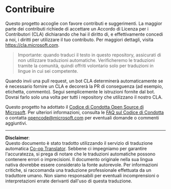 <!--
CO_OP_TRANSLATOR_METADATA:
{
  "original_hash": "977ec5266dfd78ad1ce2bd8d46fccbda",
  "translation_date": "2025-08-29T20:10:25+00:00",
  "source_file": "CONTRIBUTING.md",
  "language_code": "it"
}
-->
# Contribuire

Questo progetto accoglie con favore contributi e suggerimenti. La maggior parte dei contributi richiede di accettare un Accordo di Licenza per i Contributori (CLA) dichiarando che hai il diritto di, e effettivamente concedi a noi, i diritti per utilizzare il tuo contributo. Per maggiori dettagli, visita https://cla.microsoft.com.

> Importante: quando traduci il testo in questo repository, assicurati di non utilizzare traduzioni automatiche. Verificheremo le traduzioni tramite la comunità, quindi offriti volontario solo per traduzioni in lingue in cui sei competente.

Quando invii una pull request, un bot CLA determinerà automaticamente se è necessario fornire un CLA e decorerà la PR di conseguenza (ad esempio, etichetta, commento). Segui semplicemente le istruzioni fornite dal bot. Dovrai farlo solo una volta per tutti i repository che utilizzano il nostro CLA.

Questo progetto ha adottato il [Codice di Condotta Open Source di Microsoft](https://opensource.microsoft.com/codeofconduct/).
Per ulteriori informazioni, consulta le [FAQ sul Codice di Condotta](https://opensource.microsoft.com/codeofconduct/faq/)
o contatta [opencode@microsoft.com](mailto:opencode@microsoft.com) per eventuali domande o commenti aggiuntivi.

---

**Disclaimer**:  
Questo documento è stato tradotto utilizzando il servizio di traduzione automatica [Co-op Translator](https://github.com/Azure/co-op-translator). Sebbene ci impegniamo per garantire l'accuratezza, si prega di notare che le traduzioni automatiche possono contenere errori o imprecisioni. Il documento originale nella sua lingua nativa dovrebbe essere considerato la fonte autorevole. Per informazioni critiche, si raccomanda una traduzione professionale effettuata da un traduttore umano. Non siamo responsabili per eventuali incomprensioni o interpretazioni errate derivanti dall'uso di questa traduzione.